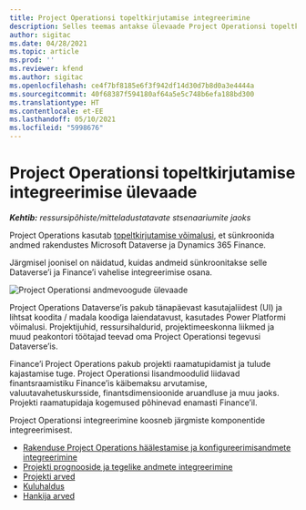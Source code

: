 ```yaml
---
title: Project Operationsi topeltkirjutamise integreerimine
description: Selles teemas antakse ülevaade Project Operationsi topeltkirjutamise integreerimisest.
author: sigitac
ms.date: 04/28/2021
ms.topic: article
ms.prod: ''
ms.reviewer: kfend
ms.author: sigitac
ms.openlocfilehash: ce4f7bf8185e6f3f942df14d30d7b8d0a3e4444a
ms.sourcegitcommit: 40f68387f594180af64a5e5c748b6efa188bd300
ms.translationtype: HT
ms.contentlocale: et-EE
ms.lasthandoff: 05/10/2021
ms.locfileid: "5998676"
---
```

# <a name="project-operations-dual-write-integration-overview"></a>Project Operationsi topeltkirjutamise integreerimise ülevaade

_**Kehtib:** ressursipõhiste/mitteladustatavate stsenaariumite jaoks_

Project Operations kasutab [topeltkirjutamise võimalusi](/dynamics365/fin-ops-core/dev-itpro/data-entities/dual-write/dual-write-home-page), et sünkroonida andmed rakendustes Microsoft Dataverse ja Dynamics 365 Finance.

Järgmisel joonisel on näidatud, kuidas andmeid sünkroonitakse selle Dataverse’i ja Finance’i vahelise integreerimise osana.

![Project Operationsi andmevoogude ülevaade](./media/ProjectOperationsFlows.jpg)

Project Operations Dataverse’is pakub tänapäevast kasutajaliidest (UI) ja lihtsat koodita / madala koodiga laiendatavust, kasutades Power Platformi võimalusi. Projektijuhid, ressursihaldurid, projektimeeskonna liikmed ja muud peakontori töötajad teevad oma Project Operationsi tegevusi Dataverse’is.

Finance’i Project Operations pakub projekti raamatupidamist ja tulude kajastamise tuge. Project Operationsi lisandmoodulid liidavad finantsraamistiku Finance’is käibemaksu arvutamise, valuutavahetuskursside, finantsdimensioonide aruandluse ja muu jaoks. Projekti raamatupidaja kogemused põhinevad enamasti Finance’il.

Project Operationsi integreerimine koosneb järgmiste komponentide integreerimisest.


- [Rakenduse Project Operations häälestamise ja konfigureerimisandmete integreerimine](resource-dual-write-setup-integration.md) 
- [Projekti prognooside ja tegelike andmete integreerimine](resource-dual-write-estimates-actuals.md)
- [Projekti arved](resource-dual-write-project-invoice.md)
- [Kuluhaldus](resource-dual-write-expense.md)
- [Hankija arved](resource-dual-write-vendor-invoice.md)
